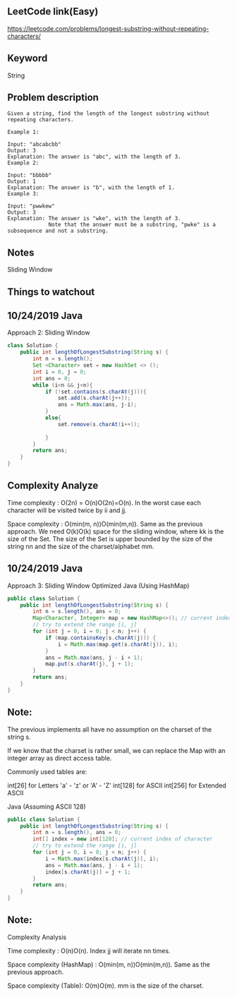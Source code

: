 ## LeetCode link(Easy)
https://leetcode.com/problems/longest-substring-without-repeating-characters/

## Keyword
String

## Problem description
```
Given a string, find the length of the longest substring without repeating characters.

Example 1:

Input: "abcabcbb"
Output: 3 
Explanation: The answer is "abc", with the length of 3. 
Example 2:

Input: "bbbbb"
Output: 1
Explanation: The answer is "b", with the length of 1.
Example 3:

Input: "pwwkew"
Output: 3
Explanation: The answer is "wke", with the length of 3. 
             Note that the answer must be a substring, "pwke" is a subsequence and not a substring.
```

## Notes
Sliding Window

## Things to watchout

## 10/24/2019 Java
Approach 2: Sliding Window
```java
class Solution {
    public int lengthOfLongestSubstring(String s) {
        int n = s.length();
        Set <Character> set = new HashSet <> ();
        int i = 0, j = 0;
        int ans = 0;
        while (i<n && j<n){
            if (!set.contains(s.charAt(j))){
                set.add(s.charAt(j++));
                ans = Math.max(ans, j-i);
            }
            else{
                set.remove(s.charAt(i++));
                
            }
        }
        return ans;
    }
}

```
## Complexity Analyze
Time complexity : O(2n) = O(n)O(2n)=O(n). In the worst case each character will be visited twice by ii and jj.

Space complexity : O(min(m, n))O(min(m,n)). Same as the previous approach. We need O(k)O(k) space for the sliding window, where kk is the size of the Set. The size of the Set is upper bounded by the size of the string nn and the size of the charset/alphabet mm.


## 10/24/2019 Java
Approach 3: Sliding Window Optimized 
Java (Using HashMap)
```java
public class Solution {
    public int lengthOfLongestSubstring(String s) {
        int n = s.length(), ans = 0;
        Map<Character, Integer> map = new HashMap<>(); // current index of character
        // try to extend the range [i, j]
        for (int j = 0, i = 0; j < n; j++) {
            if (map.containsKey(s.charAt(j))) {
                i = Math.max(map.get(s.charAt(j)), i);
            }
            ans = Math.max(ans, j - i + 1);
            map.put(s.charAt(j), j + 1);
        }
        return ans;
    }
}
```
## Note:
The previous implements all have no assumption on the charset of the string s.

If we know that the charset is rather small, we can replace the Map with an integer array as direct access table.

Commonly used tables are:

int[26] for Letters 'a' - 'z' or 'A' - 'Z'
int[128] for ASCII
int[256] for Extended ASCII

Java (Assuming ASCII 128)
```java
public class Solution {
    public int lengthOfLongestSubstring(String s) {
        int n = s.length(), ans = 0;
        int[] index = new int[128]; // current index of character
        // try to extend the range [i, j]
        for (int j = 0, i = 0; j < n; j++) {
            i = Math.max(index[s.charAt(j)], i);
            ans = Math.max(ans, j - i + 1);
            index[s.charAt(j)] = j + 1;
        }
        return ans;
    }
}
```
## Note:
Complexity Analysis

Time complexity : O(n)O(n). Index jj will iterate nn times.

Space complexity (HashMap) : O(min(m, n))O(min(m,n)). Same as the previous approach.

Space complexity (Table): O(m)O(m). mm is the size of the charset.